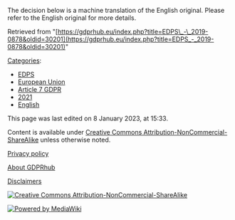 The decision below is a machine translation of the English original. Please refer to the English original for more details.

Retrieved from "[https://gdprhub.eu/index.php?title=EDPS\_-\_2019-0878&oldid=30201](https://gdprhub.eu/index.php?title=EDPS_-_2019-0878&oldid=30201)"

[Categories](/index.php?title=Special:Categories "Special:Categories"):

*   [EDPS](/index.php?title=Category:EDPS "Category:EDPS")
*   [European Union](/index.php?title=Category:European_Union "Category:European Union")
*   [Article 7 GDPR](/index.php?title=Category:Article_7_GDPR "Category:Article 7 GDPR")
*   [2021](/index.php?title=Category:2021 "Category:2021")
*   [English](/index.php?title=Category:English "Category:English")

This page was last edited on 8 January 2023, at 15:33.

Content is available under [Creative Commons Attribution-NonCommercial-ShareAlike](https://creativecommons.org/licenses/by-nc-sa/4.0/) unless otherwise noted.

[Privacy policy](/index.php?title=GDPRhub:Privacy_policy)

[About GDPRhub](/index.php?title=GDPRhub:About)

[Disclaimers](/index.php?title=GDPRhub:General_disclaimer)

[![Creative Commons Attribution-NonCommercial-ShareAlike](/resources/assets/licenses/cc-by-nc-sa.png)](https://creativecommons.org/licenses/by-nc-sa/4.0/)

[![Powered by MediaWiki](/resources/assets/poweredby_mediawiki_88x31.png)](https://www.mediawiki.org/)

